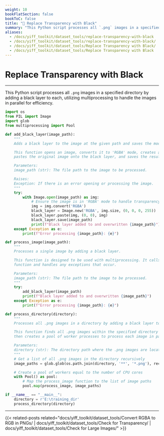 ```yaml
---
weight: 10
bookFlatSection: false
bookToC: false
title: "🐍 Replace Transparency with Black"
summary: "This Python script processes all `.png` images in a specified directory by adding a black layer to each, utilizing multiprocessing to handle the images in parallel for efficiency."
aliases:
  - /docs/yiff_toolkit/dataset_tools/replace-transparency-with-black
  - /docs/yiff_toolkit/dataset_tools/replace-transparency-with-black/
  - /docs/yiff_toolkit/dataset_tools/Replace Transparency with Black/
  - /docs/yiff_toolkit/dataset_tools/Replace Transparency with Black
---
```


<!--markdownlint-disable MD025 -->

# Replace Transparency with Black

---

This Python script processes all `.png` images in a specified directory by adding a black layer to each, utilizing multiprocessing to handle the images in parallel for efficiency.

```python
import os
from PIL import Image
import glob
from multiprocessing import Pool

def add_black_layer(image_path):
    """
    Adds a black layer to the image at the given path and saves the modified image.

    This function opens an image, converts it to 'RGBA' mode, creates a new black layer,
    pastes the original image onto the black layer, and saves the result back to the disk.

    Parameters:
    image_path (str): The file path to the image to be processed.

    Raises:
    Exception: If there is an error opening or processing the image.
    """
    try:
        with Image.open(image_path) as img:
            # Ensure the image is in 'RGBA' mode to handle transparency
            img = img.convert('RGBA')
            black_layer = Image.new('RGBA', img.size, (0, 0, 0, 255))  # The fourth value is the alpha channel
            black_layer.paste(img, (0, 0), img)
            black_layer.save(image_path)
            print(f"Black layer added to and overwritten {image_path}")
    except Exception as e:
        print(f"Error processing {image_path}: {e}")

def process_image(image_path):
    """
    Processes a single image by adding a black layer.

    This function is designed to be used with multiprocessing. It calls the 'add_black_layer'
    function and handles any exceptions that occur.

    Parameters:
    image_path (str): The file path to the image to be processed.
    """
    try:
        add_black_layer(image_path)
        print(f"Black layer added to and overwritten {image_path}")
    except Exception as e:
        print(f"Error processing {image_path}: {e}")

def process_directory(directory):
    """
    Processes all .png images in a directory by adding a black layer to each.

    This function finds all .png images within the specified directory (including subdirectories),
    then creates a pool of worker processes to process each image in parallel.

    Parameters:
    directory (str): The directory path where the .png images are located.
    """
    # Get a list of all .png images in the directory recursively
    image_paths = glob.glob(os.path.join(directory, '**', '*.png'), recursive=True)

    # Create a pool of workers equal to the number of CPU cores
    with Pool() as pool:
        # Map the process_image function to the list of image paths
        pool.map(process_image, image_paths)

if __name__ == "__main__":
    directory = r'E:\training_dir'
    process_directory(directory)
```

---

<!--
HUGO_SEARCH_EXCLUDE_START
-->
{{< related-posts related="docs/yiff_toolkit/dataset_tools/Convert RGBA to RGB in PNGs/ | docs/yiff_toolkit/dataset_tools/Check for Transparency/ | docs/yiff_toolkit/dataset_tools/Check for Large Images/" >}}
<!--
HUGO_SEARCH_EXCLUDE_END
-->
